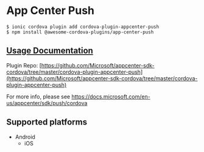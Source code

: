 # App Center Push

```
$ ionic cordova plugin add cordova-plugin-appcenter-push
$ npm install @awesome-cordova-plugins/app-center-push
```

## [Usage Documentation](https://danielsogl.gitbook.io/awesome-cordova-plugins/plugins/app-center-push/)

Plugin Repo: [https://github.com/Microsoft/appcenter-sdk-cordova/tree/master/cordova-plugin-appcenter-push](https://github.com/Microsoft/appcenter-sdk-cordova/tree/master/cordova-plugin-appcenter-push)

For more info, please see https://docs.microsoft.com/en-us/appcenter/sdk/push/cordova

## Supported platforms

- Android
  - iOS
  


